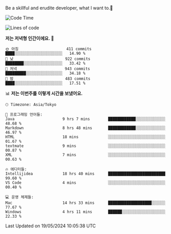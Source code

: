Be a skillful and erudite developer, what I want to.👶

<!--START_SECTION:waka-->
![Code Time](http://img.shields.io/badge/Code%20Time-815%20hrs%2048%20mins-blue)

![Lines of code](https://img.shields.io/badge/%EC%A0%80%EB%8A%94%20%EC%97%AC%ED%83%9C%EA%B9%8C%EC%A7%80%20-2.1%20million%20%EC%A4%84%EC%9D%98%20%EC%BD%94%EB%93%9C%EB%A5%BC%20%EC%9E%91%EC%84%B1%ED%96%88%EC%96%B4%EC%9A%94.-blue)

**저는 저녁형 인간이에요. 🦉** 

```text
🌞 아침                     411 commits         ████░░░░░░░░░░░░░░░░░░░░░   14.90 % 
🌆 낮　                     922 commits         ████████░░░░░░░░░░░░░░░░░   33.42 % 
🌃 저녁                     943 commits         █████████░░░░░░░░░░░░░░░░   34.18 % 
🌙 밤　                     483 commits         ████░░░░░░░░░░░░░░░░░░░░░   17.51 % 
```


📊 **저는 이번주를 이렇게 시간을 보냈어요.** 

```text
🕑︎ Timezone: Asia/Tokyo

💬 프로그래밍 언어들: 
Java                     9 hrs 7 mins        ████████████░░░░░░░░░░░░░   48.68 % 
Markdown                 8 hrs 48 mins       ████████████░░░░░░░░░░░░░   46.97 % 
HTML                     18 mins             ░░░░░░░░░░░░░░░░░░░░░░░░░   01.67 % 
textmate                 9 mins              ░░░░░░░░░░░░░░░░░░░░░░░░░   00.87 % 
XML                      7 mins              ░░░░░░░░░░░░░░░░░░░░░░░░░   00.63 % 

🔥 에디터들: 
Intellijidea             18 hrs 40 mins      █████████████████████████   99.60 % 
VS Code                  4 mins              ░░░░░░░░░░░░░░░░░░░░░░░░░   00.40 % 

💻 운영 체제들: 
Mac                      14 hrs 33 mins      ███████████████████░░░░░░   77.67 % 
Windows                  4 hrs 11 mins       ██████░░░░░░░░░░░░░░░░░░░   22.33 % 
```


 Last Updated on 19/05/2024 10:05:38 UTC
<!--END_SECTION:waka-->
